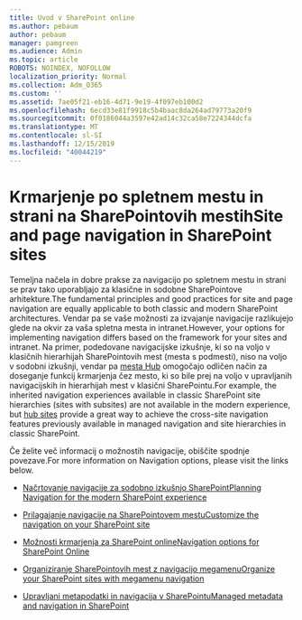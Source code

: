 ```yaml
---
title: Uvod v SharePoint online
ms.author: pebaum
author: pebaum
manager: pamgreen
ms.audience: Admin
ms.topic: article
ROBOTS: NOINDEX, NOFOLLOW
localization_priority: Normal
ms.collection: Adm_O365
ms.custom: ''
ms.assetid: 7ae05f21-eb16-4d71-9e19-4f097eb100d2
ms.openlocfilehash: 6ecd33e81f9918c5b4baac8da264ad79773a20f9
ms.sourcegitcommit: 0f0186044a3597e42ad14c32ca58e7224344dcfa
ms.translationtype: MT
ms.contentlocale: sl-SI
ms.lasthandoff: 12/15/2019
ms.locfileid: "40044219"
---
```

# <a name="site-and-page-navigation-in-sharepoint-sites"></a><span data-ttu-id="4fc70-102">Krmarjenje po spletnem mestu in strani na SharePointovih mestih</span><span class="sxs-lookup"><span data-stu-id="4fc70-102">Site and page navigation in SharePoint sites</span></span>

<span data-ttu-id="4fc70-103">Temeljna načela in dobre prakse za navigacijo po spletnem mestu in strani se prav tako uporabljajo za klasične in sodobne SharePointove arhitekture.</span><span class="sxs-lookup"><span data-stu-id="4fc70-103">The fundamental principles and good practices for site and page navigation are equally applicable to both classic and modern SharePoint architectures.</span></span> <span data-ttu-id="4fc70-104">Vendar pa se vaše možnosti za izvajanje navigacije razlikujejo glede na okvir za vaša spletna mesta in intranet.</span><span class="sxs-lookup"><span data-stu-id="4fc70-104">However, your options for implementing navigation differs based on the framework for your sites and intranet.</span></span> <span data-ttu-id="4fc70-105">Na primer, podedovane navigacijske izkušnje, ki so na voljo v klasičnih hierarhijah SharePointovih mest (mesta s podmesti), niso na voljo v sodobni izkušnji, vendar pa [mesta Hub](https://support.office.com/article/fe26ae84-14b7-45b6-a6d1-948b3966427f) omogočajo odličen način za doseganje funkcij krmarjenja čez mesto, ki so bile prej na voljo v upravljanih navigacijskih in hierarhijah mest v klasični SharePointu.</span><span class="sxs-lookup"><span data-stu-id="4fc70-105">For example, the inherited navigation experiences available in classic SharePoint site hierarchies (sites with subsites) are not available in the modern experience, but [hub sites](https://support.office.com/article/fe26ae84-14b7-45b6-a6d1-948b3966427f) provide a great way to achieve the cross-site navigation features previously available in managed navigation and site hierarchies in classic SharePoint.</span></span>

 <span data-ttu-id="4fc70-106">Če želite več informacij o možnostih navigacije, obiščite spodnje povezave.</span><span class="sxs-lookup"><span data-stu-id="4fc70-106">For more information on Navigation options, please visit the links below.</span></span>

 - [<span data-ttu-id="4fc70-107">Načrtovanje navigacije za sodobno izkušnjo SharePoint</span><span class="sxs-lookup"><span data-stu-id="4fc70-107">Planning Navigation for the modern SharePoint experience</span></span>](https://docs.microsoft.com/sharepoint/plan-navigation-modern-experience)

- [<span data-ttu-id="4fc70-108">Prilagajanje navigacije na SharePointovem mestu</span><span class="sxs-lookup"><span data-stu-id="4fc70-108">Customize the navigation on your SharePoint site</span></span>](https://support.office.com/article/customize-the-navigation-on-your-sharepoint-site-3cd61ae7-a9ed-4e1e-bf6d-4655f0bf25ca)

- [<span data-ttu-id="4fc70-109">Možnosti krmarjenja za SharePoint online</span><span class="sxs-lookup"><span data-stu-id="4fc70-109">Navigation options for SharePoint Online</span></span>](https://docs.microsoft.com/office365/enterprise/navigation-options-for-sharepoint-online)
 
- [<span data-ttu-id="4fc70-110">Organiziranje SharePointovih mest z navigacijo megamenu</span><span class="sxs-lookup"><span data-stu-id="4fc70-110">Organize your SharePoint sites with megamenu navigation</span></span>](https://techcommunity.microsoft.com/t5/Microsoft-SharePoint-Blog/Organize-your-SharePoint-sites-with-megamenu-navigation-and-new/ba-p/328068)

- [<span data-ttu-id="4fc70-111">Upravljani metapodatki in navigacija v SharePointu</span><span class="sxs-lookup"><span data-stu-id="4fc70-111">Managed metadata and navigation in SharePoint</span></span>](https://docs.microsoft.com/sharepoint/dev/general-development/managed-metadata-and-navigation-in-sharepoint)


